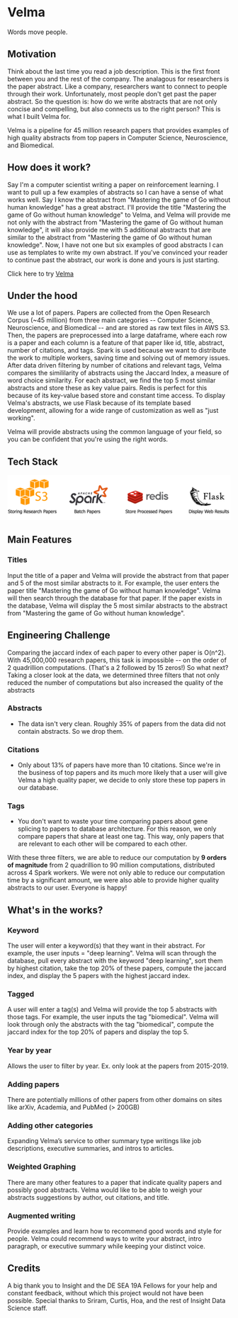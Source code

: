 # Velma 

Words move people.  

## Motivation 
Think about the last time you read a job description. This is the first front between you and the rest of the company. The analagous for researchers is the paper abstract. Like a company, researchers want to connect to people through their work. Unfortunately, most people don't get past the paper abstract. So the question is: how do we write abstracts that are not only concise and compelling, but also connects us to the right person? This is what I built Velma for. 

Velma is a pipeline for 45 million research papers that provides examples of high quality abstracts from top papers in Computer Science, Neuroscience, and Biomedical. 

## How does it work? 

Say I'm a computer scientist writing a paper on reinforcement learning. I want to pull up a few examples of abstracts so I can have a sense of what works well. Say I know the abstract from "Mastering the game of Go without human knowledge" has a great abstract. I'll provide the title "Mastering the game of Go without human knowledge" to Velma, and Velma will provide me not only with the abstract from "Mastering the game of Go without human knowledge", it will also provide me with 5 additional abstracts that are similar to the abstract from "Mastering the game of Go without human knowledge". Now, I have not one but six examples of good abstracts I can use as templates to write my own abstract. If you've convinced your reader to continue past the abstract, our work is done and yours is just starting.

Click here to try <a href="http://54.201.232.247/">Velma</a>


## Under the hood
We use a lot of papers. Papers are collected from the Open Research Corpus (~45 million) from three main categories -- Computer Science, Neuroscience, and Biomedical -- and are stored as raw text files in AWS S3. Then, the papers are preprocessed into a large dataframe, where each row is a paper and each column is a feature of that paper like id, title, abstract, number of citations, and tags. Spark is used because we want to distribute the work to multiple workers, saving time and solving out of memory issues. After data driven filtering by number of citations and relevant tags, Velma compares the simililarity of abstracts using the Jaccard Index, a measure of word choice similarity. For each abstract, we find the top 5 most similar abstracts and store these as key value pairs. Redis is perfect for this because of its key-value based store and constant time access. To display Velma's abstracts, we use Flask because of its template based development, allowing for a wide range of customization as well as "just working". 


Velma will provide abstracts using the common language of your field, so you can be confident that you're using the right words.


## Tech Stack

![Alt text](./pictures/Tech_Stack_v4.png)

## Main Features 

### Titles
Input the title of a paper and Velma will provide the abstract from that paper and 5 of the most similar abstracts to it. For example, the user enters the paper title "Mastering the game of Go without human knowledge". Velma will then search through the database for that paper. If the paper exists in the database, Velma will display the 5 most similar abstracts to the abstract from "Mastering the game of Go without human knowledge". 

## Engineering Challenge
Comparing the jaccard index of each paper to every other paper is O(n^2). With 45,000,000 research papers, this task is impossible -- on the order of 2 quadrillion computations. (That's a 2 followed by 15 zeros!) So what next? Taking a closer look at the data, we determined three filters that not only reduced the number of computations but also increased the quality of the abstracts 

### Abstracts 
- The data isn't very clean. Roughly 35% of papers from the data did not contain abstracts. So we drop them. 

### Citations 
- Only about 13% of papers have more than 10 citations. Since we're in the business of top papers and its much more likely that a user will give Velma a high quality paper, we decide to only store these top papers in our database. 

### Tags 
- You don't want to waste your time comparing papers about gene splicing to papers to database architecture. For this reason, we only compare papers that share at least one tag. This way, only papers that are relevant to each other will be compared to each other. 

With these three filters, we are able to reduce our computation by **9 orders of magnitude** from 2 quadrillion to 90 million computations, distributed across 4 Spark workers. We were not only able to reduce our computation time by a significant amount, we were also able to provide higher quality abstracts to our user. Everyone is happy! 


## What's in the works?

### Keyword
The user will enter a keyword(s) that they want in their abstract. For example, the user inputs = "deep learning". Velma will scan through the database, pull every abstract with the keyword "deep learning", sort them by highest citation, take the top 20% of these papers, compute the jaccard index, and display the 5 papers with the highest jaccard index.  

### Tagged  
A user will enter a tag(s) and Velma will provide the top 5 abstracts with those tags. For example, the user inputs the tag "biomedical". Velma will look through only the abstracts with the tag "biomedical", compute the jaccard index for the top 20% of papers and display the top 5. 

### Year by year 
Allows the user to filter by year. Ex. only look at the papers from 2015-2019. 

### Adding papers
There are potentially millions of other papers from other domains on sites like arXiv, Academia, and PubMed (> 200GB)

### Adding other categories
Expanding Velma’s service to other summary type writings like job descriptions, executive summaries, and intros to articles. 

### Weighted Graphing
There are many other features to a paper that indicate quality papers and possibly good abstracts. Velma would like to be able to weigh your abstracts suggestions by author, out citations, and title. 

### Augmented writing
Provide examples and learn how to recommend good words and style for people. Velma could recommend ways to write your abstract, intro paragraph, or executive summary while keeping your distinct voice. 


## Credits 
A big thank you to Insight and the DE SEA 19A Fellows for your help and constant feedback, without which this project would not have been possible. Special thanks to Sriram, Curtis, Hoa, and the rest of Insight Data Science staff. 


